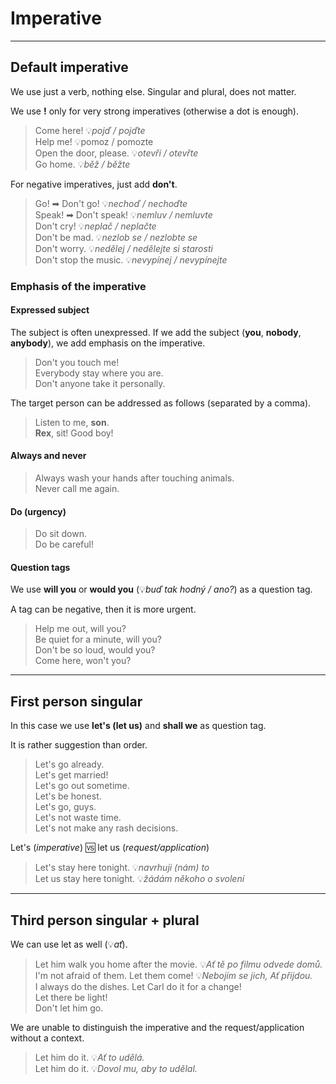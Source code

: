# Imperative

<hr/>

## Default imperative

We use just a verb, nothing else. Singular and plural, does not matter.

We use **!** only for very strong imperatives (otherwise a dot is enough).

> Come here! 💡*pojď / pojďte* <br/>
> Help me! 💡pomoz / pomozte <br/>
> Open the door, please. 💡*otevři / otevřte* <br/>
> Go home. 💡*běž / běžte* <br/>

For negative imperatives, just add **don't**.

> Go! ➡ Don't go! 💡*nechoď / nechoďte* <br/>
> Speak! ➡ Don't speak! 💡*nemluv / nemluvte* <br/>
> Don't cry! 💡*neplač / neplačte* <br/>
> Don't be mad. 💡*nezlob se / nezlobte se* <br/>
> Don't worry. 💡*nedělej / nedělejte si starosti* <br/>
> Don't stop the music. 💡*nevypínej / nevypínejte* <br/>

### Emphasis of the imperative

#### Expressed subject

The subject is often unexpressed. If we add the subject (**you**, **nobody**, **anybody**), we add emphasis on the
imperative.
> Don't you touch me! <br/>
> Everybody stay where you are. <br/>
> Don't anyone take it personally. <br/>

The target person can be addressed as follows (separated by a comma).
> Listen to me, **son**. <br/>
> **Rex**, sit! Good boy! <br/>

#### Always and never

> Always wash your hands after touching animals. <br/>
> Never call me again. <br/>

#### Do (urgency)

> Do sit down. <br/>
> Do be careful! <br/>

#### Question tags

We use **will you** or **would you** (💡*buď tak hodný / ano?*) as a question tag.

A tag can be negative, then it is more urgent.

> Help me out, will you? <br/>
> Be quiet for a minute, will you? <br/>
> Don't be so loud, would you? <br/>
> Come here, won't you? <br/>

<hr/>

## First person singular

In this case we use **let's (let us)** and **shall we** as question tag.

It is rather suggestion than order.

> Let's go already.  
> Let's get married!  
> Let's go out sometime.  
> Let's be honest.  
> Let's go, guys.   
> Let's not waste time.  
> Let's not make any rash decisions.

Let's (*imperative*) 🆚 let us (*request/application*)

> Let's stay here tonight. 💡*navrhuji (nám) to* <br/>
> Let us stay here tonight. 💡*žádám někoho o svolení* <br/>

<hr/>

## Third person singular + plural

We can use let as well (💡*ať*).

> Let him walk you home after the movie. 💡*Ať tě po filmu odvede domů.*<br/>
> I'm not afraid of them. Let them come! 💡*Nebojím se jich, Ať přijdou.*<br/>
> I always do the dishes. Let Carl do it for a change! <br/>
> Let there be light! <br/>
> Don't let him go. <br/>

We are unable to distinguish the imperative and the request/application without a context.
> Let him do it. 💡*Ať to udělá.* <br/>
> Let him do it. 💡*Dovol mu, aby to udělal.* <br/>
